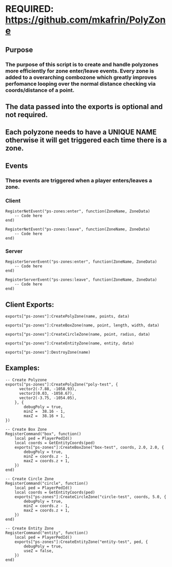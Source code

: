 # REQUIRED: https://github.com/mkafrin/PolyZone

## Purpose
### The purpose of this script is to create and handle polyzones more efficiently for zone enter/leave events. Every zone is added to a overarching combozone which greatly improves perfomance looping over the normal distance checking via coords/distance of a point.

## The data passed into the exports is optional and not required.
## Each polyzone needs to have a UNIQUE NAME otherwise it will get triggered each time there is a zone.

## Events
### These events are triggered when a player enters/leaves a zone.
### Client
```
RegisterNetEvent("ps-zones:enter", function(ZoneName, ZoneData)
    -- Code here
end)

RegisterNetEvent("ps-zones:leave", function(ZoneName, ZoneData)
    -- Code here
end)
```
### Server
```
RegisterServerEvent("ps-zones:enter", function(ZoneName, ZoneData)
    -- Code here
end)

RegisterServerEvent("ps-zones:leave", function(ZoneName, ZoneData)
    -- Code here
end)
```
## Client Exports:
```
exports["ps-zones"]:CreatePolyZone(name, points, data)

exports["ps-zones"]:CreateBoxZone(name, point, length, width, data)

exports["ps-zones"]:CreateCircleZone(name, point, radius, data)

exports["ps-zones"]:CreateEntityZone(name, entity, data)

exports["ps-zones"]:DestroyZone(name)
```


## Examples:

```
-- Create Polyzone
exports["ps-zones"]:CreatePolyZone("poly-test", {
      vector2(-7.88, -1058.93),
      vector2(0.03, -1058.67),
      vector2(-3.75, -1054.05),
    }, {
        debugPoly = true,
        minZ =  38.16 - 1,
        maxZ =  38.16 + 1,
})

-- Create Box Zone
RegisterCommand("box", function()
    local ped = PlayerPedId()
    local coords = GetEntityCoords(ped)
    exports["ps-zones"]:CreateBoxZone("box-test", coords, 2.0, 2.0, {
        debugPoly = true,
        minZ = coords.z - 1,
        maxZ = coords.z + 1,
    })
end)

-- Create Circle Zone
RegisterCommand("circle", function()
    local ped = PlayerPedId()
    local coords = GetEntityCoords(ped)
    exports["ps-zones"]:CreateCircleZone("circle-test", coords, 5.0, {
        debugPoly = true,
        minZ = coords.z - 1,
        maxZ = coords.z + 1,
    })
end)

-- Create Entity Zone
RegisterCommand("entity", function()
    local ped = PlayerPedId()
    exports["ps-zones"]:CreateEntityZone("entity-test", ped, {
        debugPoly = true,
        useZ = false,
    })
end)

```
